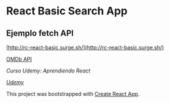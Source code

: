 # React Basic Search App
## Ejemplo fetch API

[http://rc-react-basic.surge.sh/](http://rc-react-basic.surge.sh/)

[OMDb API](http://www.omdbapi.com/{:target="_blank"})

*Curso Udemy: Aprendiendo React*

*[Udemy](https://www.udemy.com/aprendiendo-react/)*


This project was bootstrapped with [Create React App](https://github.com/facebook/create-react-app).


